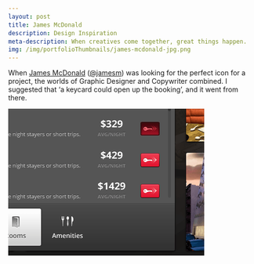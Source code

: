 ```yaml
---
layout: post
title: James McDonald
description: Design Inspiration
meta-description: When creatives come together, great things happen.
img: /img/portfolioThumbnails/james-mcdonald-jpg.png
---
```


When [James McDonald](http://enthusiastic.co) ([@jamesm](https://twitter.com/jamesm)) was looking for the perfect icon for a project, the worlds of Graphic Designer and Copywriter combined. I suggested that ‘a keycard could open up the booking’, and it went from there.

<img src="/img/james-mcdonald-screenshot.png">
 